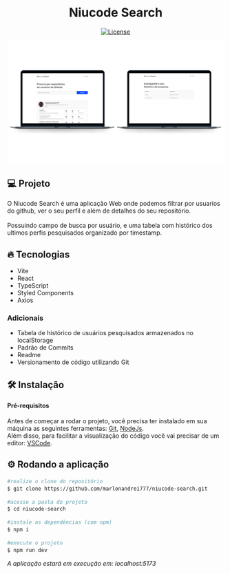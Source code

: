 <h1 align="center">
   Niucode Search
</h1

<br>

<p align="center">
  <a href="https://github.com/marlonandrei777/niucode-search/blob/main/LICENSE.md"><img alt="License" src="https://img.shields.io/static/v1?label=license&message=MIT&color=0046FF&labelColor=000000"></a>
</p>

![](.github/niuco.png)

## 💻 Projeto

O Niucode Search é uma aplicação Web onde podemos filtrar por usuarios do github, ver o seu perfil e além de detalhes do seu repositório.<br>
<br>
Possuindo campo de busca por usuário, e uma tabela com histórico dos ultimos perfis pesquisados organizado por timestamp.
## 🔥 Tecnologias

- Vite
- React
- TypeScript
- Styled Components
- Axios

### Adicionais
- Tabela de histórico de usuários pesquisados armazenados no localStorage
- Padrão de Commits
- Readme
- Versionamento de código utilizando Git

## 🛠 Instalação

#### Pré-requisitos
Antes de começar a rodar o projeto, você precisa ter instalado em sua máquina as seguintes ferramentas: 
[Git](https://git-scm.com/), [NodeJs](https://nodejs.org/en/).<br>
Além disso, para facilitar a visualização do código você vai precisar de um editor: [VSCode](https://code.visualstudio.com/).

## ⚙ Rodando a aplicação

```bash
#realize o clone do repositório
$ git clone https://github.com/marlonandrei777/niucode-search.git
```
```bash
#acesse a pasta do projeto
$ cd niucode-search
```
```bash 
#instale as dependências (com npm)
$ npm i
```
```bash 
#execute o projeto
$ npm run dev
```
_A aplicação estará em execução em: localhost:5173_
